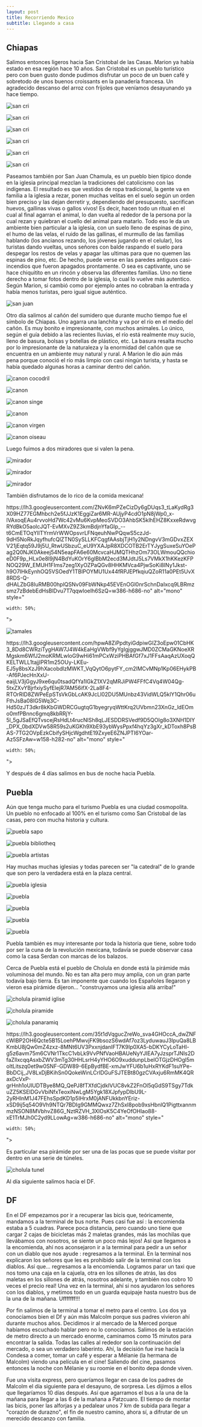 ```yaml
---
layout: post
title: Recorriendo Mexico
subtitle: Llegando a casa
---
```


## Chiapas

Salimos entonces ligeros hacia San Cristobal de las Casas. Marion ya había estado en esa región hace 10 años. San Cristobal es un pueblo turístico pero con buen gusto donde pudimos disfrutar un poco de un buen café y sobretodo de unos buenos croissants en la panadería francesa. Un agradecido descanso del arroz con frijoles que veníamos desayunando ya hace tiempo.

![san cri](https://lh3.googleusercontent.com/fDf_x6fa_cw1ILONNWSorZm9HRfK-iBZTuI6AdIZqre7PEtogrr-rECPiJig3kO9VigHLgIQK7JkaNkL_uMmPVpufaEXDJa9BHp-6y5eWYRCtQ0N5VN6zchn5Z35XheuQJNsykoib31qtaOiOgyR9TAyFB80gs1Mig9dk6csr2koJ_oHex1ey6Ka1mhUB4oBBv4x2dXf5qEkOh-W_eaGaVIQWgsCmhWobcCYvCfuGU0nO3L7-IqW9YlZIbVdewvxhzkrebiMSB_9sgnm3F3r6H63M9R5ZBuXAk20TAbMowl6XeeXR2R2ayphIEv80FzxhWbg_lVjBR6qwnLd5o0G412v-18erBZGFZqEyPAA1AdBtg5TgwMO3bXLM5jKmVuC-rtcPEWYNZpexXq_PoJ_i6NAQDT1GnLSg3cMSp0C__sTRVpbjslUFZI-viuakcEGqWYAETyJvtKgHhWtqSxdrzTg5OSUFD6EHz0CDfeGdnnubITbJ-OWdsJHOadRnvbSv9J_JEajTXLfGJwUaHCMicfWP6Q9CWQqmyGtlHMdzXjqtbMTbm9EItcibOgMXIGrkU0QiA3vD-Y4zsjiR8eN3WxBp-B1H0nkHJeWDvU-Z-FsGKK7e9NhyV3BR26nyljAcS8_bMRrAAVH1p78pbEfiHlscMZ1fh7xag=w1215-h684-no)

![san cri](https://lh3.googleusercontent.com/Go1mZX1NeJyaFNw4PBoc6MmSooIHwXzGIeL5hZGDlnONut9cuxNiRqILLOYfRMc94mPzBi0TuItuIgqY8tTCbz1wWfFtrtpWc_gZvF2m9gDA3uwUbGIVbwuKCVeVYj6JqRbSR9lJE81H0uSGOmZsXCGq4znsbBStpyxcYV1B9Wo2p7aH9p123bI-pEu4w3afeTqJKXerqZi5sYDYXnDcsJLecU6fD4ZlA4yRXYBMObjdL7NvAhrK8_Hj54KhYwQ8-jWwOg7CiHkjOFP9_VzrE41vJshC4eWKWwNlfgcxlKZFdbsXzUu1qUsKnL4jwLbATsulcxEFFcrVtSvBlYNCEH4dmmPDmszC8gbBqVzGj90rYrWHTC56e4u7MvzBcjbuKo6lqb41HNIu3NKP5Hvk0z65saHq1oDrgyLwGLO6vsFm03vmW0rYQk70JvBy5fREwRU4fxIcKeoYYBfgfQP2UeYbX904r9YigXvVq2f4KG-YN2_oPq6jDpf10bw6KMc-SdQwCx7ro2k86C5fsCHmNqdZMd8fG9k87CONW-Q7JV8SPxF1UQuvGKl_PwNJD6G1MMEThmc73kE2vHvwnkRghxQWSh5YTrew8lHQALOOt83cGGEl0w3l29MVdAuiX1Z8hHn8RgspzavlYsA26Z2dPYU7R1I0yZGpSA=w1215-h684-no)

![san cri](https://lh3.googleusercontent.com/Zsj5wMSx3j8QXb4g_td6ycKmI_eXG0WtqZhKOd5i5hGJe4YDrSZSwbqgOE7Y_cU_OY7vg8w3NRKBkoEt_ACnGTIi833WSakVGPfml-tH5mM8j53oDLGNH6oF2jsOK7z_Ine2t5WIpZfSU_ea_cHbTvwkVqttPclPuTUcGPvEG0vFkrZIcG_Oihav3lnvgb3I88tMZQKbfCxsAcSVMP3tBVCcMbJ9kRXHF7RUq_Abc4CnYjXMBexYxh1ftgmrxcvW40cTFiyTdo6l7f4yCHli7PcAifP_pqV8bMItm8uMYRdYbo6G-75X2hUEZ-13zv707sKoL-Czcc1VOzHWh6HZ62ssMmLu45Dg8-laKmfJ8QY-tdYQMIwwxPq8COKTDvP0bP0K0sV_56H2Fy5jl-1f-zEj1AUS1BSfCEPhTvWPdQfOIA5xQ7XDURs0V_gw9vw_zYPhA2yTvDAQRsWJBCiRraaDz90vTNpRew2fKAEv4XDDSilvKhG294qDg2XIxAKR-4bvVe0f67AQbwEK2QfjYiYEzFViUu5lklsET_qhBkOE3J5-VRzuccCK1QpmziLZoj5qb6OeDYXgVM4H09_Uxe05DMAWIWesnB33nRixZlS5emNHNgzYi3jtFT99Cg4hiZHJkSvuLDKryY64mT0bIBIQ3mmdNnBEUg=w1215-h684-no)

![san cri](https://lh3.googleusercontent.com/lQeVQ2Hi7SPvR2BFRvNDWV_Fm-XZU5hNJyE2zjDyzo7qBd9sNXsaxFGIzNGmf9AkqnyRZw0X9_2KdAxjN62ZU3EK14nghhS7EcTHjywrMlkw5zrOUm2uNb1pDQ-UZUaX2A4h7mZmxH9J8A6Y_cHtsGBLLhwpKRvRgfRoCfxwx6K_T1BXiLpS_t0sA81iBgHTjDRqukwVIkb8e4N5J1MN2-DA_imltBze74CmfOyUiyherFWyqxP-goT6VyOEcjyImOzHpy311JQ73EIVDyzjHjVMjTFOV5QMrglCgK0GAb2ZP6Bc_L581g0-XUiKAu0LcNbh1JCIPuWW3Y8h0mD3MC7eSMq0ZtszrfzYdH26hq1oRPlPxCZmUlWVbdcEh-BJKqM3ka8SfaHAxEqRRQ10-uBIj8TFmTf1eRMOE2mg4ZQbdq_8t7HbxMvySqq7KwQFVhVT9d9j-oYqeZXpDNIuvdNYdlq-aR4_KLKzFGjqpIyzyHjTeRP4BAF-OYkUTI1YBfB32wNPugH-G3a-YROiTodDob6DAcDfP-zWNOGbM64dSHp72aKWcs6c0y85WHZSkcKO1pbvve0I5cPYg4elgxXjJ4LL0E53Bozu0G25bOhQCxfCgllbrkOgl5U6vMCnKT9-cokKPTwbgVo5f4TVoE7G5If7LJ76YA=w1215-h684-no)

![san cri](https://lh3.googleusercontent.com/Gbo5PSNZEbeb1BXKp5ReQSWtfDEGzntn6bopPP3pSWccDyEVde1Cyi99rbhefTuSs_39O3MG5bO6GXiEDZc6-NFgoHqyyHDeCCxEYRNpUgSe44j07yQUaZG1CFSAlLxlkvw_HsqI31JhwNSbRkHgRjuE6jMaAobAm8YrkOnXBidtTkxu73KdiLIE3xXCf0rZ9-5Sy6FptCMakk9kizTu7z5cOYZLjfcyf7Jn5BUZmvwa69xFvCFAAK3LRvkRcrcFjz2pnyoA04e35QZuKqMJ0uimpQwo2-JSIbzC-DHP1_aZ3Owd3NBoPoNsdJvKY2yFGY1nU8olUM5Zggruhttj7HHN87NGA9CVlb90Zt-zLBuQp2M5wR7KJauz3wag6SicwIKxmjaHswJzeC69s51iD9ap5woWzoH1dG9A770ke-GYdNd_ZcskkElXoPW3AAZE6Jwj63sIBQ6F9YVSCGgsocTn5upAkeMoVa_OsGIIPVIyCnrO5tXHJ-QGBvr0irBzFDS1lygjuQ-zKWw8-LpXnSu-TkVG_K0duDNMCtXtdmgKfIc6RiuBTMd1rUs8tNN0mVJwmRtV7d3X4ANQlK2lwbcaA24TBS5s7dI4W3fyNJzwzXtSpzyAUKt8bjEbHbuCFM4HNVKNYwhHsj_c0pXvR_iNn0qmr0uXgQ=w1215-h684-no)

![san cri](https://lh3.googleusercontent.com/0pmNbyui_WYWqBcbFJJvv5GAtY-mm6aKAwQyWS8JeAjS-iAtAz2VKq0HteK-rqVJI2LB3IHijMTMfCVa6wm7hxgiFMzGOPP_hZEjQgM-eYvACkeeHGPMaklhLXjxOgSA2pT6_S2P5los8OKg0TIGYbIHueLcSGYjWAkcW77lntB4GYNoamcgyV29JoGZS2pi8ZT-I1-ta19NLi6TLBl4AviYDK0suZMa9jHCPWOiquN2drnPC5s_ud_K_XSixVFmUOZhtzj0aN-bV_vRHlJ6xZ2Ib9hA9c7FEC4qVNleiR8-uwTXF7ObVCPrpS7uZWr4e555Q6HTwYt6bVrwbGTPMx6Ka17Xev_phgiGC9_R1vVSkk1QN9HVmxkKVu5Sy6p9uLHhVhBWlaFAIVX7dXfORRhD5i-nOFJUqfEBU9_9aLMzNgNW04Cqn3kLrwKbKxrGmv2BsnOamUrWVH8iHU2dsv26Kn3YZryLFVf4Yf9XYHz1Rk1xPzMkw_b8ChTlIaP5xwzwpRzZMKqnvFo4VgtyBmY2d8VIUNmB71VaGvCs9cOykXdUnLnJImxn80qbeSGIlyVKGUz2mAUwC8u4ZChGqkBohd2COpluX0jcxqWaiy6gVOsi9WlA-3E7Jrv0JHkg9-Z331V4wR6QG0SCDdP4m1sTrgRDa5VCzQ=w1215-h684-no)

Paseamos también por San Juan Chamula, es un pueblo bien típico donde en la iglesia principal mezclan la tradiciones del catolicismo con las indígenas. El resultado es que vestidos de ropa tradicional, la gente va en familia a la iglesia a rezar, ponen muchas velitas en el suelo según un orden bien preciso y las dejan derretir y, dependiendo del presupuesto, sacrifican huevos, gallinas vivas o gallos vivos! Es decir, hacen todo un ritual en el cual al final agarran el animal, lo dan vuelta al rededor de la persona por la cual rezan y quiebran el cuello del animal para matarlo. Todo eso le da un ambiente bien particular a la iglesia, con un suelo lleno de espinas de pino, el humo de las velas, el ruido de las gallinas, el murmullo de las familias hablando (los ancianos rezando, los jóvenes jugando en el celular), los turistas dando vueltas, unos señores con balde raspando el suelo para despegar los restos de velas y apagar las ultimas para que no quemen las espinas de pino, etc. De hecho, puede verse en las paredes antiguos casi-incendios que fueron apagados prontamente. O sea es captivante, uno se hace chiquitito en un rincón y observa las diferentes familias. Uno no tiene derecho a tomar fotos dentro de la iglesia, lo cual lo vuelve más autentico. Según Marion, si cambió como por ejemplo antes no cobraban la entrada y había menos turistas, pero igual sigue auténtico.

![san juan](https://lh3.googleusercontent.com/Ilmbf0-mGEDsu0fLHruHzP7vroBBzScHEH9lka0cCabbqCZhBMECh7-5Ec96ublVsXy81n-83gyd82sO1PMQUCmNMczaxTE_5FarVGuT_NnAkCM8-Ffbh4_f3LnZWWaqicp0Yc6G6kWS7FfWeyDwYNmgMXFgjFO9DYQQtf52nFRqiRZ0zlJY1KA6r-aczizbOdN7-r3WjiVTKXsVvycqZ7kFolgMG9O7zJflhsiENUMRn4BjhOQ40obhkdEHVW_-_Rie5PYzKOlmnTv70-rALFk_qt5cCp_hLfRppldfAewvR03yGOAOpGs6AInBW1eJuoY7egYzNMd3Wl2BMa7UIzj4X4Vo2f5Syx-xOkj7zqona2Bpn1ZxjDMqxcgevhNRBRKDy4re9o06w2ypAK0qHe48IeGjMyXBr-GAuXXkJ1f3z8th47y93K-TyQGyuFgmn-9VlA7BBS-LShhugBmpYwkF0s0bRck4ATU49Mr6yhTR3aVAlz7WzFufStjMLeWBXVOOTcCW_szr5eApMAWaRRGnTPXn15YapEHVsYxZvq2hPV6KxBQYkACejZDZ43Q8nHVKSelRtcrcr22cNJ7BmAQbLu8mIcUAAOGu0oYEVrSsGZalDp1OQhrcH1HeatO5G1ipDfF5rmb6waSlfGD5mO8jX0YUDeBelQ=w1215-h684-no)

Otro día salimos al cañón del sumidero que durante mucho tiempo fue el símbolo de Chiapas. Uno agarra una lanchita y va por el río en el medio del cañón. Es muy bonito e impresionante, con muchos animales. Lo único, según el guía debido a las recientes lluvias, el río está realmente muy sucio, lleno de basura, bolsas y botellas de plástico, etc. La basura resalta mucho por lo impresionante de la naturaleza y la enormidad del cañón que se encuentra en un ambiente muy natural y rural. A Marion le dio aún más pena porque conoció el río más limpio con casi ningún turista, y hasta se había quedado algunas horas a caminar dentro del cañón. 

![canon cocodril](https://lh3.googleusercontent.com/bHImkTdbd_KAtGFe72nRKqvAFQIFrsrtAf8AVQ3PSj89EzlHJ8QIC6IhfvgeizFGh7ECXfjRNRrgru21xv-du9RxsezUI6F8herjquMGs8SLO9zVO_2mQfP5SHeDm5WtTOTsJrY4uCV3-TLQX9D0b54QDW-FUf9E7hzBOC6jfaS90odFLh9wNj9wNFvY1tABaFgBc7bK91krXQJPtokVGL24AB2kFo1-7jledJau190SmpIqV7YKZecpIZ6Ws8hJV8oMGhUHLZ15IvTgsHQX32Bi7iA41m04sO7SN6usxqlIcQB9Z2y2nWNOL3tBiflheeRRl1kuU0-h241LbkDLnHx-cHiXssF-pEzG4lZdtV_qi4jtkEEGunzaPgv8Uo9FnGFmv7mclphFvnaE87BawKiM_RIjVe8RjWI-S6rble4fHe9Pc5uY4eediq1Szt-FwvnlYE8oaS0GgHjRgu921PxjBSac7d_QZmJAeR7jUn3UWxxxQZ6POOwX0iUVkHlrKW6V38zSlx7ENbXcmmkHuY-tSdMQKuFmE4SI7w3vgoXFuMjEuS5QaDdkJ7susGeDhmh-DZfs4ZfuaT9ypIf9cVgv-hoHhrnIfwlROnjaFYzLRybi8FEbBxFXrW7MCybUjnAhMbknsd_jXUDr0HD60eU7Yqx4_W3KzQ=w1215-h684-no)

![canon](https://lh3.googleusercontent.com/MNLQZbSQ8m4H-hkUa3HdwU_5MXqgNRBQTOLhHix4WB9l1g2o4vQHJdFSqiMxFUdFgjOfTkpnwpz4FX2whn3ycIP-SShUSGf0RLXfkfQgkAjQ1G-FBZ4Bhj7g_KHte13HN7nCEwwYJCPmc4aDw4F1BO8xusEMkN5w86fmcvxfe_TELwxMi1jqtI4Au228jTl-uiTnJkmWv3k0nBU6SHWGVL7LNgRWFuI2A5Uei6fAhzfgDGqOQen_6rgOoLe_j6Zth53GrK-fMLSh5yD6sjVuUFhqwFn6L6aEGNgf-f6YPopPJx-K9qLj7ojhNOuhbsa4t9-r9n6YXnCvMwOJaGNvFAG2T5b0gdBrwUOt1-PJbRGQOHPLzHHTQyr4fW_HTYc9YT7iNhvLzdpeYg5BCOGWAejpB1F5UGVFe18VNLJBWrHoNPaD458HmhxrRe_f0JVIs35BRO7YUchbuX1JDovVa6UQLslSQbdR3V_DlhoYR1atjnojooKhDSVrysHyucvjiBOVl5Qm3nyrmKFqxdiwto4kumCp7MDu_giDllqABueGBtiHdysOWyeIamVNaV10pmRnzoHXKLOMBd31OVpAOCC2e_MajRIZAT5NZrAwDRWc45kxV46c0iYx3KU_2b_AJWGBDkBxJvqIgrzQMsE-aV-FtJBJU1bebg=w1215-h684-no)

![canon singe](https://lh3.googleusercontent.com/uHJ_9y102pAuhxQ5sgxuakBA18Y7qtQ6QeUV6AyHU0SrSZ5RN9uE2t4MnliiZTjcR3tNbDqnXOvjT1EtW1O_el-kYBSEBBOAXnb5YSgk4UOY0NqiYKdvJiVPfVVn1fFqZvVw7a780T7pmhA6s25cGHuAvaxsSSRbMhP5xFlblGyK9ogRYQ8__PpjFLOBaA6l6RYtxKisDEpA_lfLdX6VNQDPrNuD8BjU9wg2NU17fANYrkrdFKE6JgrPbocWVEgNv1vVIpVF_azYr4585ecUolWuwavF_rn1BEdKd6N5falIy-0baA9wtQ3oumcWMkfB4a3aL947fTwHuh3r7UEJIuOYVY_AX5VzrUmLXNd0uBseeZ-PAZUQqe_sOAttxahvSaVOFz1m6MJDcuMkkXmH0Imf6WhHJUrGPZqrF_YF5nMRpjK56kQ31_bGEEtoSb3QTUaduTN2Q_ua49KkEWHaZmS6vX-ORYiqNhpJCXgRsqfd063JugVrOrJP5tujLNooyvg-Fm1XV-t6Q6Ow3jRr0buAlYgxATlK3ULROSv2SarQ9GwRw7-_eBYB1ERB-6xfTW3Kx4HAKBWoy6Qfh4ZPgNH-O__Nn_dsvMJyV-NDp6ggztgSVYZ_B4wNRzFhGTX21H2LhOeRKT0HP7E4gtCwANMmedBQIos1JQ=w1215-h684-no)

![canon](https://lh3.googleusercontent.com/oG2W2s3qMbVm6ms2eiQtJPLudXkLRR4aezX-qgGRdaUkhcKj3b5kQsoibfPNT17NMuGaUhIR-LFwO1gh2XKn3yTS5JEnXzAgGGEduzU2u0hfPZd11DKe-93W7YRAyFz0Lr_JkJKjatrBrAX-NxZV8htY2wl_3vPJy95bXdrbGHQQaU32zPET-jXsRpTSqWjm29J2vuRJGUR1ak6DumgWJyqXLj1_r5X9TfgjHtuXLyn_xqKwHd-dIDcxuqGY1s35vLUAyqejnGWGtkYWCd-5-0VWsMdK8-oPMPVtJTdJtp_cz2Ol5snVG3GtFMfOa5oybaeIECxuRoNki3HAVHPvUfVtin5pzM-1PMx1bNfYHt84kCY5NzOWneH-ZkbGYXsA-Iwyh9sEebMa7ZprdYQzxh4MJVEsp8VtFQhYcMO4Ub3lUS5LPHK3sZPbDvdnioFj2-htY4KBu159QJ9uXsk1Z7UqajJTQkLGJR5-8yMj-hYJZlB06Gp_661LDYHs2AJuc6jL9ZRw0QIrP6q0ymmPOS07DunRoBpC_5zkd6CegXHmlBk_JaUGGInqRNbZ-qKGS-TEeVA-rQOOQIPdrpjckzeb8K0Oj5rL_jhtWu5y5Nw9UCdhH3D0Y111bF3vJIJXY3d-gXB_dbx9G2jAD1rUP8BMp2d7f11H7Q=w1215-h684-no)

![canon virgen](https://lh3.googleusercontent.com/zUINPnIsYUcRAFe8aVYrhI9xKxl-16njLWN8pZEHI5F1cj68ebm6NYsgqoETqd9rTV2wNJM6HgGSxwTE5_VSlWAefFhEm3T0zUc5sp4tiCOSm2ohp0_ZDmQ1I_U-vOynbwfhAgKh1-5-DHnhfqrE8_Br46U5ezSip6hN5SlvE9WfopYJ0sPqB4rJtGxSVXyYNKYnElSyYmZR3gu13GKOToS9TPDY-tC0CXufiRbY052bxiKLEqRwdWFfoml63Icw8Z5RE0g6ITJfi65NfQt3BP0HghKJHphirXYeATwIStC0jMw7OejqkWybwqZZ4g2JTtStEXyzT6wAFrQB9jlFBKWLBpBUBUSzFMrAakNTwuAasiLmD-dTd5jWa6h7HjFm7KiAXaXi-Rn31XwTvtG6ykZE8qoSy9w0FcUwaATwnPAmD3EWNnCnYClmOIdN49J8KJcONnqZncwsvRDcIFLvnp8y0SzWBjbdUwA489ipy2vFZ0vMFcIclhO1J2SZdINsPfNy_dPiGE5ZfaSwnaZJc2Q10KyazSfhx89bHJWZt5yHSur7B2f95TD66jAgL5IMR46TnYePnq0b80joTyZgutuWMnnxpzCME-rd8xCG9j8shZRFQ3aPwoEZz7DKjItIOSf8WexD9CzP8q3Sn0vO-mvIdFAGnDhv0g=w1215-h684-no)

![canon oiseau](https://lh3.googleusercontent.com/gtazdWx-zh84GCHy-jRHg7ENmUnBWBTfjOB3eKGa9UkVcG5D6VR6odDh_i4YnuKSzaKDKA6M0yGcweLEtryakwfeOv2b_EOxhukm602eBAdj2MTanCa6Aj9YvLBrVLU_9sqE0Q86KsCz7NK6HmiERNy-RbuJ1m5tYbfd8mHsJgOo1EnlYveAGHeB95kJyXSVe6UnIsHEKsUKNYzZbBViSkPdRgFWPgzn3wE43ArspVf-p5ujhBBr_Evamr0j90x5Ns8YJpce-kxDT_rGMkjE0oxL5eNK3jM_uY3n91clxxy9Z0llN3eC0UaasfBvY30ZFJb_DLNOx1dS_gu2djpRyfJXNqKmu-cZ2534GWprxHMGf6obKB9LuOZjnHNgNRjHEU9YUmbQJydx0cUuoXISU3QihbhReaZ_bpXYAP1IujAI1Gea_FKZotZ_7rVpuTL6hVtbhEEW-2PAfvyxfezwtkMyvezjV4aAKkWEGozgoKL1lYs_fN61RAPNp5mooaCZAORojJl077p0-j3QZCzsxaDpSWO8LPhgpLlJPC4xKtbYSaHo5U39qmDxSEYh1Dj65QY1JkKclPd6_tOBH-nquyAsZT5zv90nGiBA5NnCFzTTJ6QbcVMV8e60YhG516fxz23at6VBdPPpU7kdttsuj5WSqxyOBX_FTg=w1215-h684-no)

Luego fuimos a dos miradores que si valen la pena.

![mirador](https://lh3.googleusercontent.com/-bLOS5FChNGiZotRtcSvLrXB4quGOkDaQ1tQXi04GAfLKh9PF30RXFuum4mXkz-NM_pKDiVZqC3DMsEE7KY2Kau1TXdvVKfIwEkxnUDQB4XJNIzCmN98GJvDVwenrjBaGE0aRFZ9OHIptDjLHN-M_KSagc6cyNgrXgjuhd6sHS1jYDwqxUCjHioyWQ2m2h6tSxDXJe0D2ZRx6FSSKQum8kTOmT8hiHu3yA9P26ko10OlwM8fHjoqIvTzhkiv17NBbXgUOu9_vp8L0VjqJ0Dn-IxsauKA3SMAeCPZRYV1HQUmZy1k2HjVFYSFzSscAkrW8eDCOGRjGR8zBZn7Z4B_8eOdGUB72abghVFQvDGHoslghFmcc8KT6-xLgG1cnHrfPTw6_eBbqDkCkG2mD-oa-unjeRgnmUFX9QBrMTmlfEtpD2JBNXF2t6gHcRukCwtx7ZpfkQ33T4l8E8kW7FvTW4YZRs1db3bomFBm8MhTw12C6uTsYo70aY0a81r9_cPFZ-ivxvcPfrqsH9dj2K4QsVhhmXlKNH12iv1BgmDKRaKoZN9C8PYnqTaZ7MZXYQ2NkJi9aayde3BMXz7qNUHiJmP37MAytmWuyMOyK-MnJ_YSNBsTm-be9eWEiMSErHv324jzOVof-4m1CrsSadWngcexnk5y7vUeDA=w1215-h684-no)

![mirador](https://lh3.googleusercontent.com/3LaxmfdaL7js8L9PE8_kSrqOit6xZmFfHJyw_EVO7PHve70u7aPy-beBmosgAAtQG_iG5z2GNRIxdzxsnRLM-iLvOmIJWIAt8pHHZjjYjx4SYQZc5EzoJQCSKq4gnQi7uM5Mkyinak_qIrfXVKN3nPr2_5eSV8io-IWASH1O49qT4k04vO1Ho2BgovUjIkwnzBXfAI74ewAR1asAPptuTt9iIlWWCA7sWs5gcgZM3cpbfT2XRmRHp7NXbW6Nv8qqmFZsc7NzXlGtVDWebmXE-7iTrT84dxzNitQl7bVNTdw4b6flwNFyUbpqpyKyU5Dlgm66Cqf2CMlkH_K5abCvKdLku7E0roSuMK5Rtu9ymNbX_G7zi22ITs_GYabQoluygP4sYmF-FvEWo7LQrmn6lhgDTI5pkgYmnjCIsIzdOldgWmCN414VOxZEt8n358P_E-Z51x6e6yuWN_myhiLOuMP5GI0_Th__zK08lHKZ7edGsWm191WS1ic15of7rS22RDBZsvsdvPS0hSFjk_R30G-GUk0eVBUmlASSpZqEbnLiaj8jgDoW9XkbEQ8pxH6KLmSrwCrZc5aZVnGas_HWT0Ou5DKlqXrKoMcaIwglpTKJZ2coDPMJCulzcZq65dNiNDf6Gnm8EozCcammM-Bj3KPEQsFPrIJZdA=w1215-h394-no)

![mirador](https://lh3.googleusercontent.com/-Vv5kAsENLrevDtfvD9pv_DojT4C7oSaal1epbjNULi8_M9VPxyCETWNdm398EjYi6kTIUvugXU11wChdi_x-rUfMhjvHDxxfrJZqzdB2SJPBurwbS0ef3A358MMr2OlONjuck5hlRzLlrh-5NUtUdACD0RpgKsmq0o1_PHBTtJnHKxyqi5_lTOpu89hwz2ElQdA7-3wc2bKHvFlCX92J8_aZCblvkPkfPtFrmCYRHZghylGOFAB0u_n3d9-PS6vqFe1HyxvnH_rb2zW1FsnUSEkpBCQWD7J2Vcx6U7Wbr0dqdIHvQHcq3DJG3sxfZxfsTZOmvbOCu0nHB-DGV-QUI2lLg3jzqz5TpSpDxd2G2iwqNig0tPzHe_yJt37NvDOpro2_eJY7hr2_v1HGHs7lDBsmQklOVOMVFXlkuXGgzRPNHcghW_MdgdjesSQMiOwUK7kNmaXrQLRYpwdz-Hs085blkwUeiVeHooQRtdEaA7rfWxin-GbYJfjYRPP64O9k0a5JYXTBvKeLhVmNsiqfsRfqZunrI35VaYSN0WULdnHP9l76B073o1Fki4hZZyC7-aE7cumAEUJCi22m3_Aq0QeOcwjJp5ZQdpCbTSBTBxCe0Ex6uQO7iO2_7s7k02Kq34eKDH1tCDYhpfADOgjnkh-le2IecTxQg=w1215-h684-no)

También disfrutamos de lo rico de la comida mexicana!

<p style="

    text-align: -webkit-center;
"><img src="https://lh3.googleusercontent.com/ZNvK6mPZeCizDy6gDUqs3_tLaKydRg3X09HZ77EGMhbch2e5fJJzK1EggiZar6MR-AUjyP4cdO1pN8jWp0_x-lVAxoqEAu4rvvoHd7Wc42vMu6KvpMeoSVDO3AhbSK5klhEHZ8KxxeRdwvgRYdBkO5aolcJQT-EvMXvZ9Z3kmBdjnYfaGIp_--t6CmETOqYIlTYrmVrWWOpsvrLFNqeuhNwPQqwS5czJd-9dH5NoRkJqyfhufcQlZTN0SySLLKFCqgfAAsbjTjH1y2NDngvV3mGDvxZEXV21jEqtq59J9j5U_RtwUSbzuC_eU9YXAJpR8XDCOTB2ErTYJygSuxeSuYOePag2Q0NJK0Akeej54N5eapFA6e60McvcaHJMQTHhzOm73OLWmouQQchioeD0F9p_HLx0e8l9jN4BdYuKOrY6gIBbM2ecd3MJdtJ5Ls7VMkX1hKKezKFPNOQ29W_EMUH1FIms7zeg1XyOZPaQGv8HHKMVca4PjwSoKi8INy1Jkst-h9O7IHkEynhOQ5VSOedY1TBlPOYMU1Ux44fRPJEPfkqiuQZoR11a0PEt5UvX8RDS-Q-dHALZbG8IuRMB00hplQSNv09FbWNkp45EVEnOGl0nrSchnDaIxcq9LBRmzsmz7zBdebEdHsBlDvu7T7qqwloeIh6SzQ=w386-h686-no" alt="mono" style="

    width: 50%;
"></p>

![tamales](https://lh3.googleusercontent.com/Nk8WFpfpdoqw7vMkHptNHcG_l0o6Gg-0kFAJz8RFlQya5TVOVW26JIQb9YLBOWJOR1UBdKZl6_31lHH9ZeBrrzHJApl2YdqLx2YrEOmtZ9uUU-jWGLcwilKEl6Pi0uv9hLjEGkyWC_mcmapS3IKsJLxQRUzfHUhQFHmmcRQSl9WpwQqBTifmHkZp9AR_4ZfGqH5F82BKErWgmycNZ_wCBiDjZ9VteV_x8VVHtusVPjAixCdmexHj3ryrdXvsEM_xqnDZIBbLjLSjQhrVKY0_0etASQ_E757KxpqmRkXWByRzPtqXDMvFBqAuOochmiFAmJUl2ZMRzM7ZYxNDVTUax7WKTPo9LJe5Mi4uovi6AjlEjfg2BuMTjVhwacejDav2owqFyi5uwMvY7F0DjTTPr3OOHQLA2UH7kyPVCEKhmVQ36MJh8tWXzlvwnnnBIe_0IINYsky2AinTBHwqxsnHLaP_wSVKmNQqmOuWYmUZ_X7PvRVnhx0O34OMcukMtt1aclI3XiMjTBH7sokpwR2ZLjj_S25psvwFhLtclMxmS9zq2pCCyqJYzmFuR6_2dV4jYNRSFIgRtVezt3nmx1PGQlJGu-SBAXQvFZOhLGWQVOgt6yMOHqXg-1VITZy6D3S7zFG1J2jxd8yrfVxwsTMaOsrzDyUfFTtdXg=w1215-h684-no)

<p style="

    text-align: -webkit-center;
"><img src="https://lh3.googleusercontent.com/hpwA8ZiPpdtyiGdpiwGIZ3oEpw01CbHK3_8Dd8CWRziTygHAW7J4W4kEaHgVWbf9yYgIgjggwJMD0ZCMaGKNoeXRMgskm6WfJ2moKRMLwloG9wHi61mPCxWziPHBAfGf7xJ1FFsAaqAzUXoqQKELTWLL1tajjlPR1m25OUy-LKEu-EJ5y8bsXzJ9hXacobdlzMWKT_VqQytO6pytFY_cm2lMCvMNp1Kp06EHykPB-Af6PJecHnXxU-eaijLV3jGgyJ9xe6qu0tsadQfYa1lGkZ1XV2qMRJiPW4FFfC4Vq4W04Qg-5txZXvYBjrfxiySyfElejR7AM56ifX-2La8F4-RTOrRID8ZWPeEpSTsVkGbLcAK9JcLl02DU5MUnbz43VidWLQ5klY1Qhr06uFthJsBa08IG5Wq3C-Hd50zJT3dkr8kKbGWDRCGugtqG1byegryqWttKrq2UVbmn23XnGz_ldEOmo0mfPBnnc6gmq8kbRRjY-5l_5gJSaEfQTvscejRsHdLt4rucNlSh8qLJESDDRSVedf9D5QOIg8o3XNH1DIY_DPX_0bdXDVw58R59s2uKGKh9XbE93ybWysPpxf4hqYz3gXr_kDToxh8PsBAS-7TG2OVpEzkCbifySHjcWgdhtE19ZxyeE6ZNJPTI6YOar-Az5SFzAw=w158-h282-no" alt="mono" style="

    width: 50%;
"></p>

Y después de 4 días salimos en bus de noche hacia Puebla.


## Puebla

Aún que tenga mucho para el turismo Puebla es una ciudad cosmopolita. Un pueblo no enfocado al 100% en el turismo como San Cristobal de las casas, pero con mucha historia y cultura. 

![puebla sapo](https://lh3.googleusercontent.com/aC-zexexqlXgGwrEL59wbzNy8iw7n3Yprqaj5zjolWP2wznRtta1zsPvcoSARFX_7SbNQiLPEixfxBMeWI5fbQOV5Y_inpz8d3WfZtN0uHty-7HZM7lngTeLGXJgpm3EgKEFQSpx9ySdI-6_MoLNtkJVn3Ks-kgYtuW62bKUvNZKxrPTcdMX2T5Zt94LkhC_590nUsQcQtmaAASxH3hdq3qI_1hG4myjy-O2tJMrf01iXQ0NaMsrJtCNeJUGlTe27vJ0qPfGHpHuOvJd9PLZXs_Xe43GNcQU2v8b8jguvjhkK6sC9FPWubW0eZOK6sYUDnBX5d7QqvCNV2szVQ5I0NuzcyvhNUSBfIfyl4il9_YLe4QYL2sGXI6thzREvoajAxezPc7shKN0ZtHQEliuLaoNOki596RusveOzJPDOsJ2AWEUtEDbyP8YvdEdS4pcCy3ES6w055lVWugsbxNPp8Ja-sKpLamip2um3zkogsO9wv5yfkkJ6zCZzfm1RdsaV1hqlYG_fGBEKwmuGi27QaavugbcdugZ0Uky941qQofnEo45fgJO5aJe28a5BtYQMNpTRP58E98U58d1-H4VadiIE-RRe-9hO87G-6gocg4LlcbfG-EUo1cMNU8yEYqgpiIQeM6YOuO5i0mLFczQhYiY0FA0ASpvbw=w1215-h684-no)

![puebla bibliotheq](https://lh3.googleusercontent.com/mNSMTZFCtiXr_WGracflRZjcpdKFjZZfB46PWXKXC-mbpRBWX1mtTSrlYBDyo7T9cRytbQXTZ3Im0cqrjv-WeiGwdMcq3vqcypnUIowNiqnt0NMOrjJ1wObbII5hYL-x8OjaVqJvNs_3cucklKcGJavpoxnXhCP3Idqg-ZkhYevBVZfzZr73Ivgm1Bu3L9r7ZL4SUudcETHLILdxDwMc9J7svAYgXgdM3mTrbAzkm5UeRGT31j-lao5idNQcmA3ySd0KGUF-tZBUVWJj5CFzFpKfRAl50kV_j0WP1GJJnwiMguQvY6V9LCC5sJLUygj9R7Gb0fpu1R5WHcQjivPQhdQpD82L1zTCaTJ_lGJpXe8mk1bkL-puu5SR85JfzaA14ayRFSWthfIbWIVpVutq69RKCO3Yo5m7m4e5f5o5hOpZl3C5m1sLSoKy6UlbpRrmlzJuYbP3l9aJ_RYHzvTK2Gz49TSZJL1WYeGp-qvAHFLpGkQQkfZl2B02cIbixR0Q8a8zvpOQcGNoEzpVw_y35nLlDlkZYuil3dHSVW6d5azu8gouLu0ww4tljPvX4w5ljrYDXja2ZJ9sTBbeRFe0-8Xhr6Q-32NJW7NKrmyR9P5gyJUSCT1i4u5Ymua1x3-bTtm-DfrmZYtAjpZyZHjUil_3ai73ZvZ3ig=w1215-h684-no)

![puebla artistas](https://lh3.googleusercontent.com/OpAZdLc22oq0RYCtGjYEjCUobK_7ccKlBK1_P67ejVk-7M9R2pf36Vftgzteoi7fJPopNs2MExOVCXzgasAhRqh6Vn35chiK9t48so5iJVAiGCrY3QFPIctGMI2Num_6AoblpGNpUXBlFDDD-wRsRxYRlbrEiwX0lk06xTJiLodkxxmqCHcUTUrh7YNJEqtVRV2mEb-BpVrMR_wvKkO61OgRqG7eCqOYmzHLeCQ4HTAeHE1KtIxzQhPtb4eT8wmW9y-cz00XzR2aPxR1wn3VVfyDszGo3tjSA_KBVF_VCQCB7UEvp2cqG8VpXlXM-un5vZVv42dPSLLYFCLv6eGScT0ChFsU83vE3QCE8M_BLQRqZu00f_Uf1Z-cI_gHEpf4SJcZl9j5ATIiDo7wxME10EivLrh_ImjwWwBMLlPWfdRvzkesW66eAAhWnlqDTmrvNNq0XVSgjWAD2UdjMyLerPxD2tBHhGLxz0GrQ37tzyvH8_aI7K5kW_BbXchXCyvlR7zsxgnGmXwLygj9ENglkVDi-4TilMUk40Zq4jf-5WLAyzXzilH4pyHoPwGH-vd49km_yJ8Uc5wIm2m7Cjax7YMdlaWRQ9yxk7zWo8L2ndYoKNkbYTJiDrD1llcyll3RsW8YEZlotHW-nkU_G1zZlgWeBL0agJ2Rqw=w1215-h684-no)

Hay muchas muchas iglesias y todas parecen ser "la catedral" de lo grande que son pero la verdadera está en la plaza central.

![puebla iglesia](https://lh3.googleusercontent.com/xOhIzY8LLtWVszCfrcgYQ20-6kLebDpwbVc8kTiasJp1AlhVhkPWS168iDOXn8HAIFgwaQNCnRnFX-_ZsE5YY_Yv3jaxXsgmN5fuBbsi87HyHBWQv8_ElsJHE0xs67kW-TToehupDOFQT5ASxluhlwcvj3WVNJ7Qzr-Le5wjVnXCbY7O-20v7PdhzPOjMFCL-wK382iUWiJcNrDrQUReBoltu3WIDoAe79t7h4TCI5d1f_KvCAGHQ0gJZF6UcSv3RRSYU3CmJcwzoYJ-hj-30F-MAz0grFcxNv1ORVdnu_DoPJDYnIeMBCPtEdUT2RidQIsIkjKLXqFquYK_lkYm_NQ7MLZKguPGglEwVSrcpuVFrnHDk-LeD0Hup7NN1ioaEOIJ4ZzkOqrsJKe9Mr8V5RjbCSxjOT8rA4TdEoeMLLlGVE4A4k575JEdqLeBBZ_MRwjDL4tXJqhXB6IzZcRyaj1MUbXyO_5EWWtGNGptYhHMQpAOcrB4C_SHxSHNMXu8xlk9IiGqdx9tQHUGrBYzBU81N7NtuyJyP2Cow8h4PXrsjDWLLA_-L_t7MYLbcaET9KGEGxB5RWuOAq9C1BAga25ShkAtXIFXr_Aq-ncLjyF9Tn57aV6cuH661L7FFivAxjqKAJdQqJIrd5etoKCYShxWZJpePU45Mg=w1215-h684-no)

![puebla](https://lh3.googleusercontent.com/5zzSvp5BfMmJ-yU8Ns0RP1WVLspIwqp3k5YKG9IqYRxVPg7wbt3d4gN8MX1DGFu7gw8W0D9-ybfxekHF1uOgjKmmAk718Se-0hlEFBAjYvhq00IQbWCWq_QJyQq7BBtSmiDaxe8H_9lf-PleDRRV5pmhzGcjU8nFaIwvRIh-3GtRmtfMkLrI_BBqb1Dkw0jW8_uYlp3yOH2FRkNAT9O1LKxSgN80z78C05wCxGG5skc18NSiyTvreBCrarDNqpunjm17Cfu-BBZe47pnhgCBW9i5YqiptlMI600L0nXZaclAzZ_foYoLkZL8LRnXUihLo79F8IpcYrfllPQYKHoaLZaeDTzq7EJ1ot3I5SIbEKkyiwbawtZypImDUK8LZyRTyxgrD97zJEpiKU-cj-YokX5-yKWzQ4NqJCc1LAYLmbujCxe3BJnm1IZJODqvzyJZD4UBD-uHpWbgXvKfS7ssEWsLPH0VjpCrTVhL8UcuIk-UegDLcTHyjZOK6Jzdx1kP-OzM2lYAG8msmnfBYqj9TPbrqkuTbcL-tEVwrkZJRLBmPxWYd_6U8vzelN51PWO7zcxcYdWcBfeLhBOg0raCcN3w68h97SQDt2yfB39FQsaRk-ASh54Z9Gewkga32QUK7gmo9mqeHphQRe9R5XO2oR4WpXLIb_C3ZQ=w1215-h684-no)

![puebla](https://lh3.googleusercontent.com/k3Ng_iQI__SduqOenugtWyjzDADNp2r9NLN7hQZJnHrE-KHWKMruc9qBA9lGQoC3Wz7hN9y12ynjuzGAqk485ilw__eRyrme0_jJKlxWPtsgNsVRerz1If6-t1_uQaTWjVEtzu5z91s2rvP1W93Fw5PGTAfyzD6d_zqcSELIasY7MdFfZY3uRa8yU8B9M_qGr3MFwIoXDzTCHGaLTm0M0RSb69q-kj5SC_oGho-5tuuwRZDaB-eoSky_ICHyfU4shfHwT-NOS-CYpoE17UMB-16d7cxuA_C1GKQTt1WNZ7rfd_7SsWoV3IIMOX525dcRWlLPIlQNsnYePepc-xgPEfxoJ1TaUTIoeLlYx_CenmI1s38k1vVlTvwFmSwSf6cmZ8o6CbS5qVC9GiTZVrNDm9LAxoRWLNutKYGUy_t6TllYGme3WsT-oxzXybtqFqGQnLWoVhmPaDeXbcz2BdemMqHNwNPttk_UoYPES8gtBNHQ8jYDEfNfgSx66n5VcJA9fa8rqtWqjXYGVR3WwTp4YVmQ6O27rNGwcEipRt7xk6h0oqp4HhrJE9BzGl_wX5k6BP3Lp-lVgDhYxo2VkBoi-4WKU7rdbQ2K0I7GT9IDwtdulGVFvCdMGQ8qYQXSUmizfGOgEyRk1P4Sd-fsBRJKOWUir7KYVGw0Ow=w1215-h684-no)

![puebla](https://lh3.googleusercontent.com/Y6N10gxSMXvOYVu07Iy9SKAdPolYEoRtPN7wTLGHceJLddOL36R6nDPhy6oUa2yGqpRFHw2SMHc6OaUeEHZ07Z93QO7Z66Y7n9pmiWxpjC_NgpEUr5hrM94ijHNJZk9De4w82p8E2F0VpwXm1Grc2CMI08VwTeGQpByFT8OkSp0bsBGjeDX_VT_MaXQY0BP-hHXcO9w7mzVGa5hBwmwy_JXowHPgyap8NUZTt0mvIdYmOBa8_z5Sd2zfzabN6cCNFBCoh-h-iuWETpTUmuIXdr6fozwlfqwBX0fwmtWlj5DPD1iU-V5L-oW0mIa_hiJpSt5wqXv4ZVmrkgp4EpSwnwi79U05wJiIEuDEhPu9X0SVCtAZ6raPZrN6PNwzNFn8N5irHeEMLOHxW2ENjzUI8PLKFg3R7AiZf6gK6tcI6AWuS8015zO3lwtH4mq4eT_xQBBZ6RHCkexa_49GDZKZ6_sLP3fAvQ-QNKRugg2XK-fb-ghyoyZQw5_i08tecV6VX82TsGb85JlhnBRJwEzok-XZ3cFMPCXpQHzPmEM11nU3Y-2q8Vvlwm7dIy3lpVdgNatK-tUVGSFtgsX0CBk2_vdUCqk2QxrUGTUEPoFsHMHm67gnpGOw7ntAAdj0mhbBujilMS2TIaDfQHXkjPxWtLju3pgLttXRVA=w1215-h684-no)

![puebla](https://lh3.googleusercontent.com/hlENBbxmSPdvXDhtt0r8eMLiT0UquVNvvldQ-_h3HaO-Zt7qsiDK1hPyMJ8OA6zh3iSeqPCYDSfikqo4CxFeDoyeZgcDpQvE_8X0pvPpLpVpXvJlHtB8aFe9RXaxGW40Xqk1W729guRIrlftuYkZIp-l9vXu02Zb6HNmc_WUV7kNFs_4J-fG6ndzYFQ0g1md4DQU7IkGynpxkzpkxKEyFlKpuEdOsYg7A4irGmnvwWGaWSTxB0sddzuJKPnOGfW_4nhKThEG1MTbKdeekQcDUjUHWSS0mDcfukC1OtfSxCf09Pep3ZH_r35hL9dYjt48rB6oo0rEnNAS3ptcIDH-os3bIn8IlSACDXzvFgD0g8rcz9hbhCtE3RZY2Wgx8Dd_ZKMMKmKYZdXFsbHamE7J5t53gsw3z8V5ok_gLCY5RT-S4CPxxYlH0RDcSWA-43c1lIkEy3WuoeeftSST7z92PizFTYSw2s9J1iKo69gqvazQnQAP1FFjCKxeG55rlrdU_Kjmm1GP14p3w_vJ3yKjAHbYsQ0c7Re2OuPJd_i5GjWI_-pwF06Hxwui-nTRJUyDlaUqDWgs875nOX7B9LNOIrt5_YyOX3s2KwpSBkFNIfKEce3bZ_wyEd_NcdYZ8WHi8Xn1xwvgEtnzRfF_2AZmiz7PIdkSfonQzQ=w1215-h684-no)

Puebla también es muy interesante por toda la historia que tiene, sobre todo por ser la cuna de la revolución mexicana, todavía se puede observar casa como la casa Serdan con marcas de los balazos.

Cerca de Puebla está el pueblo de Cholula en donde está la pirámide más voluminosa del mundo. No es tan alta pero muy amplia, con un gran parte todavía bajo tierra. Es tan imponente que cuando los Españoles llegaron y vieron esa pirámide dijeron... "construyamos una iglesia allá arriba!" 

![cholula piramid iglise](https://lh3.googleusercontent.com/GURy-a3Zo5QrIUAvGcSERpC-_usSYJJ_kh2EvqGh6PzWI_3hXNB3DRGVO_ZWT7O39sYOaOnPhCe0u5UddLzRAkO0Co4RbHbWpsq9zaGzAli8b8nTI6sv1iB7ZK1qCrV2rV_NTxFTknwHNng8_KWlTSNmGJIUEYYS7VVmfpk9e0cXHzaZIE1KObOk6UGKtGolDbYYPHd1C-3I0wcZcNXcs3_e3Ap_a77Ku-EcBs8DIExTmvYj2u4T-t13ecN1S5HcRiHWcuhZSrUdmF9O_GPUVNzRIqdUUltnXhcTIiTTJ1muwEARBPiKSPS6aQ5ea2XPkoyWBnS5lfuUN8y4Wf2jXSxfGaKa18O8Rglq2ViqYHc7XnUP9CgxZXkodM8evPdPNDXutIONgcU3eUJhCspTHuReO1fs1h326dKcClKNXAd1Vw18fuacsblEXnxulIJyXaLWHAolz0B0_YpxDwhtcYIwnuxvLgWzkNhG_auApVO4SYOp-knG41Mild7a0T886La4fAKEsDbTnJ9aUHo3HbpasS-qg8HPyFyWIrHFypWoQ54k6mIRL-BievEZ8yEILMNViUxMU076xLAbVbmZmH3K-dh49UpP3R8x0DGgV-FhLY-ic3j9U00kZ7PXepSnhfn0d39LLx6BSYgB1_dtRvjPpxRg7jqhKQ=w1215-h684-no)

![cholula piramide](https://lh3.googleusercontent.com/Efdya6ARW5PltkIdmQ2OZ8bz_TNKDbtxMaakf4XDp297MVvrZU92gKXOcU4K9J9yWCwp7wODCHyxRBhA6sF-SWv9V984RxXs0kit1Kruk-6X9OiERFehXPmWVJqVu_K9sFyAm898_QnNPEnYxlNl_ixFj7eXI68ZzNYHSe2U9OaUExuj46cFAQO7GVaKknnIzRgdRYNeFvZNGXqAlRvUuSFlSxW7UO0uFpFbn2VV7cHaYlnQnsoxRfJ7gt1WgpOsErZzQFWIdZDYJ22d2z_0lvGomDKjwRoaQ-0xOMiG2DY0Kf50IfaUbmr1zgNwoRDwF_N8poD2ulCgmv-mZ0Ezl_zbJ8cgaI_n0pl3RHq0Ts4cLXSp-UGk41B80NKlYVtMp4p-S0zM_JfbSC9oQ3EbZ73oPvxbyQsqM8NbCqjH60_xbeikCe5y8Ke9rbs138BOX-SA5-1thWTH8xSvdKxF6bVWwWxhNYVcswHLGhdtIaqMyuDz8_hkpupC3kacKNWb7Y0hu7cDbxjUnRKiTK3bEv2SfqNvxMcF5e2tXNva-f3CO3eIroEvF15UVpvSWNoIpyup3m7odGJO-T0CLQf4dlt3YgGJVeTsIRSdxT60AqE8vaL_kzyanxpMy9o959XPKlyRUFhEE8pSsKjgENKDwPri1X1ZFwVo1Q=w1215-h684-no)

![cholula panaramiq](https://lh3.googleusercontent.com/cF-gZ4vPQXSOisN55eg0H8eH121zW5Zdl3pU_nFPZIxa4RA_8neh-v0sZUdWSqtZcOkMYR9wO1bDppBQJ9bTiAEFJwXBAkAWs76u6hfSkIXyi06U_5a06OFdrRcmZ97MANAGI7i2K3RaM2SmIX7Fup6H2CUfs7jhqnPnRE9aNRj2s2oimQJNqY7A0NJ-mbG7C932AOoBtjnCHzm2ip3Jp_w4uWkScJpZXX5n-9kyqg8LbHL7CAzNoHmLDH4d3qfzXWX9UBdDWP4H8K-YAs0tdOqhTzTQdX_gOAor0JTAVHnp9wVHz7FLcpN9UGa9-eMDDF2svSWw8hrZMbwDyqrH-ASg7o7Ed4l0gFyQBPasJ33R1PTzxIPyOjCdbTERuV5rdL29W0a0CCz1w1goJIIz1yYQ6odwki4qjmHMREVdF6OEJQUIHLyPSz3D8JXqitmfzWqN4ls6XVeECaYPFiamGqW2NScofxnMAEChi8Z3rKsec-SetWosRWsc7s1rD2zIZOdDVoawYN04luv9VTV4owLi9_ZZnVqHeeJ6A9g9Qea3wF7hsLj_9wP0ZmR_66gyM7EeS5U0WaaO3bQ0KuE53z_pFwBPCCcK78Lh6MgY728Lw9QuGOE8AiYXdZCRswHA_lIZYua86_sMy9JHoteLNjJG8xKaNyY-ZQ=w1215-h317-no)

<p style="

    text-align: -webkit-center;
"><img src="https://lh3.googleusercontent.com/35t1dVqgucZreWo_sva4GHOccA_dwZNFcWlBP2OH6Qcte5B15LoehPMwvjFK9bsozS6wdAf7oz3LyduwauJ3lpuQa8LBKmbU8jQw0mZ4zxz-8MNt6UV3PxxnjdanIFT7K9Ip0XA5-bDKYCyLoTaHl-g5z6avm75m6CVNr1TkcC1vbLk9VvPNfVaoHBAUeNyYJIEA7yJzsprTJNIs2DfaZllxcqqAsxbZWV3mTg30HHLsrH4yYHO6O9xuddunpLbeIOTGjzDHOgl5moltLitszq0et9w0SNF-GDW89-6EpBydfBE-xmJwYFU6b1uHxRYKdF1suYPe-BbDCij_JV8LxDjBKihSn0QokeWinLCrIDGuFSJTEBt80gzCVAxju6RmMK4QRaxDcVxP-grHnh1oUlUDTBye8MQ_QePJ8fTXfdCjdkIVUC8vkZ2FnOl5qGdS9TSgy7TdkuZZ5KSElDGvVbiNfxTeoxiNwLgM5Ygk18XJpfypDlbU9L-2yRHlnM1J47FEhsSpdKD1p5IHrxM0jANFUkkbnYEriz-xSD9ij5q54O9Vh9NTQr7BDIg9GMMQwxz7ZhSxI8pob9xsHbnlQ1PigttxannmmzNSON8MVbhvZ86G_NztRZVH_3XlOsK5C4YeOfOHlao88-xE1TrMJh0C2yd9LLowAg=w386-h686-no" alt="mono" style="

    width: 50%;
"></p>

Es particular esa pirámide por ser una de las pocas que se puede visitar por dentro en una serie de túneles.

![cholula tunel](https://lh3.googleusercontent.com/sdiylFUeCpNHtiOyT9t6AJtcL4FbXbtSN9HSCKfvsyUI6pIXcK_yn_cXijKQQ_66k2wQIS_Po2WswbZUZ_aGywY1TzUvsVtHut_3lcj8nHkOG0_z0xEPPEX8gELYax-9LmQLKcJrXuFHmo6FlTjN_4ZFhfAOVypv5PAt7x6Q9gPyYgYLHEYeyxe838n235ubXx2yfTOQpYAsLf09Hkmxmw6VvIduLmzPnJwqFbDJX2_RJldjwXf9PzSyhBBP8kCq7LipoYjrJ0OShQ6zqRS-LQmyTIs8nJPb9ZjzHAMG3enNu9FaYKG2ttR31hR0vyPaphMQjSstJbNAKeeosrZtnuzpohkEOFgKUzWdGFVQP0CQRLEsuoR3Vw2m--DucLa4LM4QEKtQUuXdssek-4qKfHo8X6Hqc4ge2yun9CNXU2jlNjEankevDRQPM6plLTINNqvSyDcsRCYjRRjyvy0aHMobdiaYY7h97fvspb0b1cSnyC6Q8Da36-psNPNMtrEKyAkbksNoOWZ2TqztLOdzvbok7cXPJLQbwSzTjLkckf-ZQ7t9RgX8bFR7_UtLgVUeFXjk2wJKgUitcEC7GiXfcy1Zy9iWAC7qkGWmlzh2MdiKhjQM5v9spS0tZGknTIVmDkC7jj-VRi3exZOWxY9DxpX2cQ84zwkRTg=w1215-h684-no)


Al día siguiente salimos hacia el DF.


## DF

En el DF empezamos por ir a recuperar las bicis que, teóricamente, mandamos a la terminal de bus norte. Pues casi fue así : la encomienda estaba a 5 cuadras. Parece poca distancia, pero cuando uno tiene que cargar 2 cajas de bicicletas más 2 maletas grandes, más las mochilas que llevábamos con nosotros, se siente un poco más lejos! Así que llegamos a la encomienda, ahí nos aconsejaron ir a la terminal para pedir a un señor con un diablo que nos ayude : regresamos a la terminal. En la terminal nos explicaron los señores que les es prohibido salir de la terminal con los diablos. Así que... regresamos a la encomienda. Logramos parar un taxi que nos tomo una caja en la cajuela, otra en los sillones de atrás, las dos maletas en los sillones de atrás, nosotros adelante, y también nos cobro 10 veces el precio real! Una vez en la terminal, ahí si nos ayudaron los señores con los diablos, y metimos todo en un guarda equipaje hasta nuestro bus de la una de la mañana. Ufffffff!!!

Por fin salimos de la terminal a tomar el metro para el centro. Los dos ya conocíamos bien el Df y aún más Malcolm porque sus padres vivieron ahí durante muchos años. Decidimos ir al mercado de la Merced porque habíamos escuchado hablar pero no lo conocíamos. Salimos de la estación de metro directo a un mercado enorme, caminamos como 15 minutos para encontrar la salida. Todas las calles al rededor son la continuación del mercado, o sea un verdadero laberinto. Ahí, la decisión fue irse hacía la Condesa a comer, tomar un café y esperar a Mélanie (la hermana de Malcolm) viendo una película en el cine! Saliendo del cine, pasamos entonces la noche con Mélanie y su roomie en el bonito depa donde viven. 

Fue una visita express, pero queríamos llegar en casa de los padres de Malcolm el día siguiente para el desayuno, de sorpresa. Les dijimos a ellos que llegaríamos 10 días después. Así que agarramos el bus a la una de la mañana para llegar a las 6 de la mañana a Patzcuaro. El tiempo de montar las bicis, poner las alforjas y a pedalear unos 7 km de subida para llegar a "corazón de durazno", el fin de nuestro camino, ahora sí, a difrutar de un merecido descanzo con familia.

